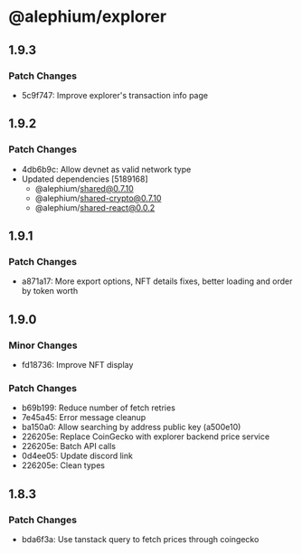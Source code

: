 # @alephium/explorer

## 1.9.3

### Patch Changes

- 5c9f747: Improve explorer's transaction info page

## 1.9.2

### Patch Changes

- 4db6b9c: Allow devnet as valid network type
- Updated dependencies [5189168]
  - @alephium/shared@0.7.10
  - @alephium/shared-crypto@0.7.10
  - @alephium/shared-react@0.0.2

## 1.9.1

### Patch Changes

- a871a17: More export options, NFT details fixes, better loading and order by token worth

## 1.9.0

### Minor Changes

- fd18736: Improve NFT display

### Patch Changes

- b69b199: Reduce number of fetch retries
- 7e45a45: Error message cleanup
- ba150a0: Allow searching by address public key (a500e10)
- 226205e: Replace CoinGecko with explorer backend price service
- 226205e: Batch API calls
- 0d4ee05: Update discord link
- 226205e: Clean types

## 1.8.3

### Patch Changes

- bda6f3a: Use tanstack query to fetch prices through coingecko
